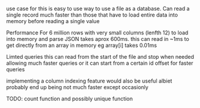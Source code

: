 use case for this is easy to use way to use a file as a database. Can read a single record much faster than those that have to load entire data into memory before reading a single value

Performance
For 6 million rows with very small columns (lenfth 12)
to load into memory and parse JSON takes aprox 600ms.
this can read in ~1ms
to get directly from an array in memory eg array[i] takes 0.01ms

Limted queries
this can read from the start of the file and stop when needed allowing much faster queries or it can start from a certain id offset for faster queries

implementing a column indexing feature would also be useful albiet probably end up being not much faster except occasionly

TODO:
count function and possibly unique function
